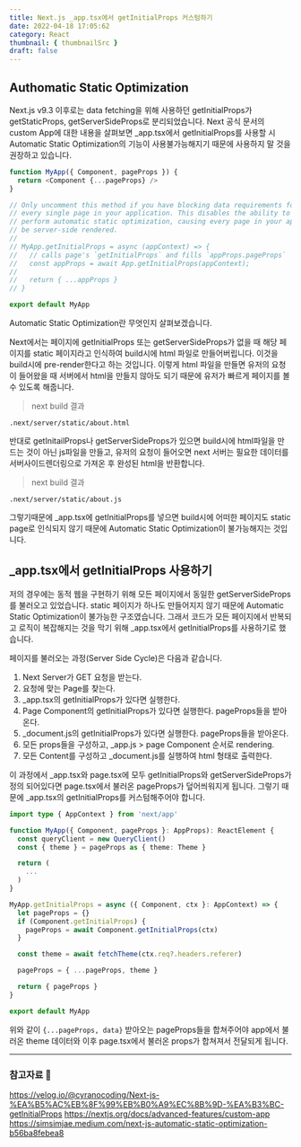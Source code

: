 ```yaml
---
title: Next.js _app.tsx에서 getInitialProps 커스텀하기
date: 2022-04-18 17:05:62
category: React
thumbnail: { thumbnailSrc }
draft: false
---
```


## Authomatic Static Optimization

Next.js v9.3 이후로는 data fetching을 위해 사용하던 getInitialProps가 getStaticProps, getServerSideProps로 분리되었습니다.
Next 공식 문서의 custom App에 대한 내용을 살펴보면 \_app.tsx에서 getInitialProps를 사용할 시 Automatic Static Optimization의 기능이 사용불가능해지기 때문에 사용하지 말 것을 권장하고 있습니다.

```js
function MyApp({ Component, pageProps }) {
  return <Component {...pageProps} />
}

// Only uncomment this method if you have blocking data requirements for
// every single page in your application. This disables the ability to
// perform automatic static optimization, causing every page in your app to
// be server-side rendered.
//
// MyApp.getInitialProps = async (appContext) => {
//   // calls page's `getInitialProps` and fills `appProps.pageProps`
//   const appProps = await App.getInitialProps(appContext);
//
//   return { ...appProps }
// }

export default MyApp
```

Automatic Static Optimization란 무엇인지 살펴보겠습니다.

Next에서는 페이지에 getInitialProps 또는 getServerSideProps가 없을 때 해당 페이지를 static 페이지라고 인식하여 build시에 html 파일로 만들어버립니다. 이것을 build시에 pre-render한다고 하는 것입니다.
이렇게 html 파일을 만들면 유저의 요청이 들어왔을 때 서버에서 html을 만들지 않아도 되기 때문에 유저가 빠르게 페이지를 볼 수 있도록 해줍니다.

> next build 결과

```
.next/server/static/about.html
```

반대로 getInitailProps나 getServerSideProps가 있으면 build시에 html파일을 만드는 것이 아닌 js파일을 만들고, 유저의 요청이 들어오면 next 서버는 필요한 데이터를 서버사이드렌더링으로 가져온 후 완성된 html을 반환합니다.

> next build 결과

```
.next/server/static/about.js
```

그렇기때문에 \_app.tsx에 getInitialProps를 넣으면 build시에 어떠한 페이지도 static page로 인식되지 않기 때문에 Automatic Static Optimization이 불가능해지는 것입니다.

## \_app.tsx에서 getInitialProps 사용하기

저의 경우에는 동적 웹을 구현하기 위해 모든 페이지에서 동일한 getServerSideProps를 불러오고 있었습니다. static 페이지가 하나도 만들어지지 않기 때문에 Automatic Static Optimization이 불가능한 구조였습니다. 그래서 코드가 모든 페이지에서 반복되고 로직이 복잡해지는 것을 막기 위해 \_app.tsx에서 getInitialProps를 사용하기로 했습니다.

페이지를 불러오는 과정(Server Side Cycle)은 다음과 같습니다.

1. Next Server가 GET 요청을 받는다.
2. 요청에 맞는 Page를 찾는다.
3. \_app.tsx의 getInitialProps가 있다면 실행한다.
4. Page Component의 getInitialProps가 있다면 실행한다. pageProps들을 받아온다.
5. \_document.js의 getInitialProps가 있다면 실행한다. pageProps들을 받아온다.
6. 모든 props들을 구성하고, \_app.js > page Component 순서로 rendering.
7. 모든 Content를 구성하고 \_document.js를 실행하여 html 형태로 출력한다.

이 과정에서 \_app.tsx와 page.tsx에 모두 getInitialProps와 getServerSideProps가 정의 되어있다면 page.tsx에서 불러온 pageProps가 덮어씌워지게 됩니다. 그렇기 때문에 \_app.tsx의 getInitialProps를 커스텀해주어야 합니다.

```typescript
import type { AppContext } from 'next/app'

function MyApp({ Component, pageProps }: AppProps): ReactElement {
  const queryClient = new QueryClient()
  const { theme } = pageProps as { theme: Theme }

  return (
    ...
  )
}

MyApp.getInitialProps = async ({ Component, ctx }: AppContext) => {
  let pageProps = {}
  if (Component.getInitialProps) {
    pageProps = await Component.getInitialProps(ctx)
  }

  const theme = await fetchTheme(ctx.req?.headers.referer)

  pageProps = { ...pageProps, theme }

  return { pageProps }
}

export default MyApp

```

위와 같이 `{...pageProps, data}` 받아오는 pageProps들을 합쳐주어야 app에서 불러온 theme 데이터와 이후 page.tsx에서 불러온 props가 합쳐져서 전달되게 됩니다.

<hr>

### 참고자료 📕

https://velog.io/@cyranocoding/Next-js-%EA%B5%AC%EB%8F%99%EB%B0%A9%EC%8B%9D-%EA%B3%BC-getInitialProps
https://nextjs.org/docs/advanced-features/custom-app
https://simsimjae.medium.com/next-js-automatic-static-optimization-b56ba8febea8
